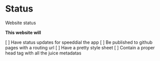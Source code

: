 # Status

Website status

**This website will**

[ ] Have status updates for speeddial the app
[ ] Be published to github pages with a routing url
[ ] Have a pretty style sheet
[ ] Contain a proper head tag with all the juice metadatas
